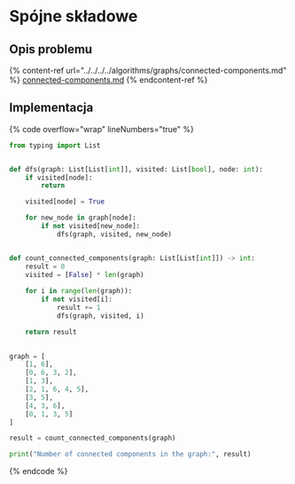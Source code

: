 # Spójne składowe

## Opis problemu

{% content-ref url="../../../../algorithms/graphs/connected-components.md" %}
[connected-components.md](../../../../algorithms/graphs/connected-components.md)
{% endcontent-ref %}

## Implementacja

{% code overflow="wrap" lineNumbers="true" %}
```python
from typing import List


def dfs(graph: List[List[int]], visited: List[bool], node: int):
    if visited[node]:
        return

    visited[node] = True

    for new_node in graph[node]:
        if not visited[new_node]:
            dfs(graph, visited, new_node)


def count_connected_components(graph: List[List[int]]) -> int:
    result = 0
    visited = [False] * len(graph)
    
    for i in range(len(graph)):
        if not visited[i]:
            result += 1
            dfs(graph, visited, i)

    return result
    

graph = [
	[1, 6],
	[0, 6, 3, 2],
	[1, 3],
	[2, 1, 6, 4, 5],
	[3, 5],
	[4, 3, 6],
	[0, 1, 3, 5]
]

result = count_connected_components(graph)

print("Number of connected components in the graph:", result)
```
{% endcode %}
